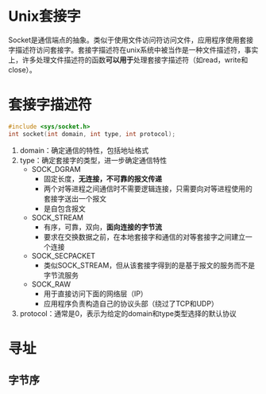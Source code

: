 # Unix套接字

Socket是通信端点的抽象。类似于使用文件访问符访问文件，应用程序使用套接字描述符访问套接字。套接字描述符在unix系统中被当作是一种文件描述符，事实上，许多处理文件描述符的函数**可以用于**处理套接字描述符（如read，write和close）。

# 套接字描述符

```cpp
#include <sys/socket.h>
int socket(int domain, int type, int protocol);
```

1. domain：确定通信的特性，包括地址格式
2. type：确定套接字的类型，进一步确定通信特性
    * SOCK_DGRAM
        * 固定长度，**无连接，不可靠的报文传递**
        * 两个对等进程之间通信时不需要逻辑连接，只需要向对等进程使用的套接字送出一个报文
        * 是自包含报文
    * SOCK_STREAM
        * 有序，可靠，双向，**面向连接的字节流**
        * 要求在交换数据之前，在本地套接字和通信的对等套接字之间建立一个连接
    * SOCK_SECPACKET
        * 类似SOCK_STREAM，但从该套接字得到的是基于报文的服务而不是字节流服务
    * SOCK_RAW
        * 用于直接访问下面的网络层（IP）
        * 应用程序负责构造自己的协议头部（绕过了TCP和UDP）
3. protocol：通常是0，表示为给定的domain和type类型选择的默认协议

# 寻址

## 字节序